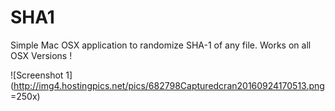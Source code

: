 # SHA1
Simple Mac OSX application to randomize SHA-1 of any file. Works on all OSX Versions !

![Screenshot 1](http://img4.hostingpics.net/pics/682798Capturedcran20160924170513.png =250x)
